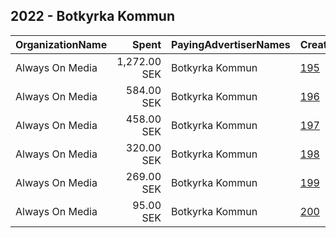 ## 2022 - Botkyrka Kommun 
|OrganizationName|Spent|PayingAdvertiserNames|CreativeUrls|Impressions|Genders|AgeBrackets|CountryCodes|BillingAddresses|CandidateBallotInformation|
|:---|---:|:---|:---|---:|:---|:---|:---|:---|:---|
|Always On Media|1,272.00 SEK|Botkyrka Kommun|[195](https://www.snap.com/political-ads/asset/2a3eefa4d4342518aa56ba03e44719d1e93e8814f8f5fa83907489b45a155259?mediaType=mp4)|13,175||27-35|sweden|"Döbelnsgatan 21,Stockholm,11140,SE"||
|Always On Media|584.00 SEK|Botkyrka Kommun|[196](https://www.snap.com/political-ads/asset/e94b6d0f20f3cc3a4719977999e27bc5985298ebf5c43807eaf706268408339d?mediaType=mp4)|8,924||18-26|sweden|"Döbelnsgatan 21,Stockholm,11140,SE"||
|Always On Media|458.00 SEK|Botkyrka Kommun|[197](https://www.snap.com/political-ads/asset/9a0c3b27d2f603dc2519ac850fd0935a38676276be6d0d0c7d8008657bec3b98?mediaType=mp4)|5,558||18-26|sweden|"Döbelnsgatan 21,Stockholm,11140,SE"||
|Always On Media|320.00 SEK|Botkyrka Kommun|[198](https://www.snap.com/political-ads/asset/09283d91e74a4cb2e0f2488286122fde983e3e44535dd87f0ad0d00a15cb3836?mediaType=mp4)|4,061||18-26|sweden|"Döbelnsgatan 21,Stockholm,11140,SE"||
|Always On Media|269.00 SEK|Botkyrka Kommun|[199](https://www.snap.com/political-ads/asset/b81458519c78b903b704f60a66616a1eec71e15b6a38a4ef71db1fcd8b2d47af?mediaType=mp4)|2,956||18-26|sweden|"Döbelnsgatan 21,Stockholm,11140,SE"||
|Always On Media|95.00 SEK|Botkyrka Kommun|[200](https://www.snap.com/political-ads/asset/b81458519c78b903b704f60a66616a1eec71e15b6a38a4ef71db1fcd8b2d47af?mediaType=mp4)|1,052||27-35|sweden|"Döbelnsgatan 21,Stockholm,11140,SE"||
